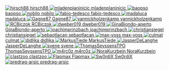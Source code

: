<div className="sb-unstyled is-flex is-flex-wrap-wrap fg-normal">
<a href="https://github.com/hirsch88" target='_blank' style="flex: 1;" className="sb-unstyled text-decoration-none doc-button-card doc-shadow-hover is-flex is-flex-grow-1 is-flex-direction-column has-background-purple-1 p-normal has-radius-normal text-large has-text-primary"
  >
    <span className='is-display-block text-xx-large has-text-centered'>
      <img src="https://avatars.githubusercontent.com/u/6384499?v=4" alt="hirsch88" />
    </span>
    <span className='is-display-block title text-medium has-text-centered mb-none text-decoration-none'>hirsch88</span>
  </a>
<a href="https://github.com/mladenplaninicic" target='_blank' style="flex: 1;" className="sb-unstyled text-decoration-none doc-button-card doc-shadow-hover is-flex is-flex-grow-1 is-flex-direction-column has-background-purple-1 p-normal has-radius-normal text-large has-text-primary"
  >
    <span className='is-display-block text-xx-large has-text-centered'>
      <img src="https://avatars.githubusercontent.com/u/28272339?v=4" alt="mladenplaninicic" />
    </span>
    <span className='is-display-block title text-medium has-text-centered mb-none text-decoration-none'>mladenplaninicic</span>
  </a>
<a href="https://github.com/baopso" target='_blank' style="flex: 1;" className="sb-unstyled text-decoration-none doc-button-card doc-shadow-hover is-flex is-flex-grow-1 is-flex-direction-column has-background-purple-1 p-normal has-radius-normal text-large has-text-primary"
  >
    <span className='is-display-block text-xx-large has-text-centered'>
      <img src="https://avatars.githubusercontent.com/u/6236843?v=4" alt="baopso" />
    </span>
    <span className='is-display-block title text-medium has-text-centered mb-none text-decoration-none'>baopso</span>
  </a>
<a href="https://github.com/nobilo" target='_blank' style="flex: 1;" className="sb-unstyled text-decoration-none doc-button-card doc-shadow-hover is-flex is-flex-grow-1 is-flex-direction-column has-background-purple-1 p-normal has-radius-normal text-large has-text-primary"
  >
    <span className='is-display-block text-xx-large has-text-centered'>
      <img src="https://avatars.githubusercontent.com/u/11984467?v=4" alt="nobilo" />
    </span>
    <span className='is-display-block title text-medium has-text-centered mb-none text-decoration-none'>nobilo</span>
  </a>
<a href="https://github.com/fabio-tedesco" target='_blank' style="flex: 1;" className="sb-unstyled text-decoration-none doc-button-card doc-shadow-hover is-flex is-flex-grow-1 is-flex-direction-column has-background-purple-1 p-normal has-radius-normal text-large has-text-primary"
  >
    <span className='is-display-block text-xx-large has-text-centered'>
      <img src="https://avatars.githubusercontent.com/u/94684353?v=4" alt="fabio-tedesco" />
    </span>
    <span className='is-display-block title text-medium has-text-centered mb-none text-decoration-none'>fabio-tedesco</span>
  </a>
<a href="https://github.com/madaluca" target='_blank' style="flex: 1;" className="sb-unstyled text-decoration-none doc-button-card doc-shadow-hover is-flex is-flex-grow-1 is-flex-direction-column has-background-purple-1 p-normal has-radius-normal text-large has-text-primary"
  >
    <span className='is-display-block text-xx-large has-text-centered'>
      <img src="https://avatars.githubusercontent.com/u/17945926?v=4" alt="madaluca" />
    </span>
    <span className='is-display-block title text-medium has-text-centered mb-none text-decoration-none'>madaluca</span>
  </a>
<a href="https://github.com/Gagne87" target='_blank' style="flex: 1;" className="sb-unstyled text-decoration-none doc-button-card doc-shadow-hover is-flex is-flex-grow-1 is-flex-direction-column has-background-purple-1 p-normal has-radius-normal text-large has-text-primary"
  >
    <span className='is-display-block text-xx-large has-text-centered'>
      <img src="https://avatars.githubusercontent.com/u/29020214?v=4" alt="Gagne87" />
    </span>
    <span className='is-display-block title text-medium has-text-centered mb-none text-decoration-none'>Gagne87</span>
  </a>
<a href="https://github.com/yannickholzenkamp" target='_blank' style="flex: 1;" className="sb-unstyled text-decoration-none doc-button-card doc-shadow-hover is-flex is-flex-grow-1 is-flex-direction-column has-background-purple-1 p-normal has-radius-normal text-large has-text-primary"
  >
    <span className='is-display-block text-xx-large has-text-centered'>
      <img src="https://avatars.githubusercontent.com/u/9351023?v=4" alt="yannickholzenkamp" />
    </span>
    <span className='is-display-block title text-medium has-text-centered mb-none text-decoration-none'>yannickholzenkamp</span>
  </a>
<a href="https://github.com/RCBiczok" target='_blank' style="flex: 1;" className="sb-unstyled text-decoration-none doc-button-card doc-shadow-hover is-flex is-flex-grow-1 is-flex-direction-column has-background-purple-1 p-normal has-radius-normal text-large has-text-primary"
  >
    <span className='is-display-block text-xx-large has-text-centered'>
      <img src="https://avatars.githubusercontent.com/u/538973?v=4" alt="RCBiczok" />
    </span>
    <span className='is-display-block title text-medium has-text-centered mb-none text-decoration-none'>RCBiczok</span>
  </a>
<a href="https://github.com/dweber019" target='_blank' style="flex: 1;" className="sb-unstyled text-decoration-none doc-button-card doc-shadow-hover is-flex is-flex-grow-1 is-flex-direction-column has-background-purple-1 p-normal has-radius-normal text-large has-text-primary"
  >
    <span className='is-display-block text-xx-large has-text-centered'>
      <img src="https://avatars.githubusercontent.com/u/1021324?v=4" alt="dweber019" />
    </span>
    <span className='is-display-block title text-medium has-text-centered mb-none text-decoration-none'>dweber019</span>
  </a>
<a href="https://github.com/GinaBiondo-aperto" target='_blank' style="flex: 1;" className="sb-unstyled text-decoration-none doc-button-card doc-shadow-hover is-flex is-flex-grow-1 is-flex-direction-column has-background-purple-1 p-normal has-radius-normal text-large has-text-primary"
  >
    <span className='is-display-block text-xx-large has-text-centered'>
      <img src="https://avatars.githubusercontent.com/u/72393447?v=4" alt="GinaBiondo-aperto" />
    </span>
    <span className='is-display-block title text-medium has-text-centered mb-none text-decoration-none'>GinaBiondo-aperto</span>
  </a>
<a href="https://github.com/joachimprinzbach" target='_blank' style="flex: 1;" className="sb-unstyled text-decoration-none doc-button-card doc-shadow-hover is-flex is-flex-grow-1 is-flex-direction-column has-background-purple-1 p-normal has-radius-normal text-large has-text-primary"
  >
    <span className='is-display-block text-xx-large has-text-centered'>
      <img src="https://avatars.githubusercontent.com/u/4256585?v=4" alt="joachimprinzbach" />
    </span>
    <span className='is-display-block title text-medium has-text-centered mb-none text-decoration-none'>joachimprinzbach</span>
  </a>
<a href="https://github.com/christiansiegel" target='_blank' style="flex: 1;" className="sb-unstyled text-decoration-none doc-button-card doc-shadow-hover is-flex is-flex-grow-1 is-flex-direction-column has-background-purple-1 p-normal has-radius-normal text-large has-text-primary"
  >
    <span className='is-display-block text-xx-large has-text-centered'>
      <img src="https://avatars.githubusercontent.com/u/13996624?v=4" alt="christiansiegel" />
    </span>
    <span className='is-display-block title text-medium has-text-centered mb-none text-decoration-none'>christiansiegel</span>
  </a>
<a href="https://github.com/sebaotlacan" target='_blank' style="flex: 1;" className="sb-unstyled text-decoration-none doc-button-card doc-shadow-hover is-flex is-flex-grow-1 is-flex-direction-column has-background-purple-1 p-normal has-radius-normal text-large has-text-primary"
  >
    <span className='is-display-block text-xx-large has-text-centered'>
      <img src="https://avatars.githubusercontent.com/u/43036938?v=4" alt="sebaotlacan" />
    </span>
    <span className='is-display-block title text-medium has-text-centered mb-none text-decoration-none'>sebaotlacan</span>
  </a>
<a href="https://github.com/max-voss" target='_blank' style="flex: 1;" className="sb-unstyled text-decoration-none doc-button-card doc-shadow-hover is-flex is-flex-grow-1 is-flex-direction-column has-background-purple-1 p-normal has-radius-normal text-large has-text-primary"
  >
    <span className='is-display-block text-xx-large has-text-centered'>
      <img src="https://avatars.githubusercontent.com/u/29964860?v=4" alt="max-voss" />
    </span>
    <span className='is-display-block title text-medium has-text-centered mb-none text-decoration-none'>max-voss</span>
  </a>
<a href="https://github.com/culmat" target='_blank' style="flex: 1;" className="sb-unstyled text-decoration-none doc-button-card doc-shadow-hover is-flex is-flex-grow-1 is-flex-direction-column has-background-purple-1 p-normal has-radius-normal text-large has-text-primary"
  >
    <span className='is-display-block text-xx-large has-text-centered'>
      <img src="https://avatars.githubusercontent.com/u/638519?v=4" alt="culmat" />
    </span>
    <span className='is-display-block title text-medium has-text-centered mb-none text-decoration-none'>culmat</span>
  </a>
<a href="https://github.com/didlika" target='_blank' style="flex: 1;" className="sb-unstyled text-decoration-none doc-button-card doc-shadow-hover is-flex is-flex-grow-1 is-flex-direction-column has-background-purple-1 p-normal has-radius-normal text-large has-text-primary"
  >
    <span className='is-display-block text-xx-large has-text-centered'>
      <img src="https://avatars.githubusercontent.com/u/80490488?v=4" alt="didlika" />
    </span>
    <span className='is-display-block title text-medium has-text-centered mb-none text-decoration-none'>didlika</span>
  </a>
<a href="https://github.com/MarkusTiede" target='_blank' style="flex: 1;" className="sb-unstyled text-decoration-none doc-button-card doc-shadow-hover is-flex is-flex-grow-1 is-flex-direction-column has-background-purple-1 p-normal has-radius-normal text-large has-text-primary"
  >
    <span className='is-display-block text-xx-large has-text-centered'>
      <img src="https://avatars.githubusercontent.com/u/1764012?v=4" alt="MarkusTiede" />
    </span>
    <span className='is-display-block title text-medium has-text-centered mb-none text-decoration-none'>MarkusTiede</span>
  </a>
<a href="https://github.com/JasperDeLanghe" target='_blank' style="flex: 1;" className="sb-unstyled text-decoration-none doc-button-card doc-shadow-hover is-flex is-flex-grow-1 is-flex-direction-column has-background-purple-1 p-normal has-radius-normal text-large has-text-primary"
  >
    <span className='is-display-block text-xx-large has-text-centered'>
      <img src="https://avatars.githubusercontent.com/u/25288931?v=4" alt="JasperDeLanghe" />
    </span>
    <span className='is-display-block title text-medium has-text-centered mb-none text-decoration-none'>JasperDeLanghe</span>
  </a>
<a href="https://github.com/svene" target='_blank' style="flex: 1;" className="sb-unstyled text-decoration-none doc-button-card doc-shadow-hover is-flex is-flex-grow-1 is-flex-direction-column has-background-purple-1 p-normal has-radius-normal text-large has-text-primary"
  >
    <span className='is-display-block text-xx-large has-text-centered'>
      <img src="https://avatars.githubusercontent.com/u/51710?v=4" alt="svene" />
    </span>
    <span className='is-display-block title text-medium has-text-centered mb-none text-decoration-none'>svene</span>
  </a>
<a href="https://github.com/ThomasSeyssensTPO" target='_blank' style="flex: 1;" className="sb-unstyled text-decoration-none doc-button-card doc-shadow-hover is-flex is-flex-grow-1 is-flex-direction-column has-background-purple-1 p-normal has-radius-normal text-large has-text-primary"
  >
    <span className='is-display-block text-xx-large has-text-centered'>
      <img src="https://avatars.githubusercontent.com/u/83653862?v=4" alt="ThomasSeyssensTPO" />
    </span>
    <span className='is-display-block title text-medium has-text-centered mb-none text-decoration-none'>ThomasSeyssensTPO</span>
  </a>
<a href="https://github.com/m4rc0z" target='_blank' style="flex: 1;" className="sb-unstyled text-decoration-none doc-button-card doc-shadow-hover is-flex is-flex-grow-1 is-flex-direction-column has-background-purple-1 p-normal has-radius-normal text-large has-text-primary"
  >
    <span className='is-display-block text-xx-large has-text-centered'>
      <img src="https://avatars.githubusercontent.com/u/20516386?v=4" alt="m4rc0z" />
    </span>
    <span className='is-display-block title text-medium has-text-centered mb-none text-decoration-none'>m4rc0z</span>
  </a>
<a href="https://github.com/NoraKurzbein" target='_blank' style="flex: 1;" className="sb-unstyled text-decoration-none doc-button-card doc-shadow-hover is-flex is-flex-grow-1 is-flex-direction-column has-background-purple-1 p-normal has-radius-normal text-large has-text-primary"
  >
    <span className='is-display-block text-xx-large has-text-centered'>
      <img src="https://avatars.githubusercontent.com/u/16286177?v=4" alt="NoraKurzbein" />
    </span>
    <span className='is-display-block title text-medium has-text-centered mb-none text-decoration-none'>NoraKurzbein</span>
  </a>
<a href="https://github.com/clastzoo" target='_blank' style="flex: 1;" className="sb-unstyled text-decoration-none doc-button-card doc-shadow-hover is-flex is-flex-grow-1 is-flex-direction-column has-background-purple-1 p-normal has-radius-normal text-large has-text-primary"
  >
    <span className='is-display-block text-xx-large has-text-centered'>
      <img src="https://avatars.githubusercontent.com/u/62377419?v=4" alt="clastzoo" />
    </span>
    <span className='is-display-block title text-medium has-text-centered mb-none text-decoration-none'>clastzoo</span>
  </a>
<a href="https://github.com/Flapmax" target='_blank' style="flex: 1;" className="sb-unstyled text-decoration-none doc-button-card doc-shadow-hover is-flex is-flex-grow-1 is-flex-direction-column has-background-purple-1 p-normal has-radius-normal text-large has-text-primary"
  >
    <span className='is-display-block text-xx-large has-text-centered'>
      <img src="https://avatars.githubusercontent.com/u/47270471?v=4" alt="Flapmax" />
    </span>
    <span className='is-display-block title text-medium has-text-centered mb-none text-decoration-none'>Flapmax</span>
  </a>
<a href="https://github.com/Sw0rdiX" target='_blank' style="flex: 1;" className="sb-unstyled text-decoration-none doc-button-card doc-shadow-hover is-flex is-flex-grow-1 is-flex-direction-column has-background-purple-1 p-normal has-radius-normal text-large has-text-primary"
  >
    <span className='is-display-block text-xx-large has-text-centered'>
      <img src="https://avatars.githubusercontent.com/u/3681337?v=4" alt="Sw0rdiX" />
    </span>
    <span className='is-display-block title text-medium has-text-centered mb-none text-decoration-none'>Sw0rdiX</span>
  </a>
<a href="https://github.com/predrag-arsic" target='_blank' style="flex: 1;" className="sb-unstyled text-decoration-none doc-button-card doc-shadow-hover is-flex is-flex-grow-1 is-flex-direction-column has-background-purple-1 p-normal has-radius-normal text-large has-text-primary"
  >
    <span className='is-display-block text-xx-large has-text-centered'>
      <img src="https://avatars.githubusercontent.com/u/19598046?v=4" alt="predrag-arsic" />
    </span>
    <span className='is-display-block title text-medium has-text-centered mb-none text-decoration-none'>predrag-arsic</span>
  </a>
</div>
 